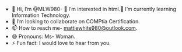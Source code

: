 - 👋 Hi, I’m @MLW980- 👀 I’m interested in html.🌱 I’m currently learning Information Technology.
- 💞️ I’m looking to collaborate on COMPtia Certification.
- 📫 How to reach me- mattiewhite980@outlook.com.
- 😄 Pronouns: Ms- Woman.
- ⚡ Fun fact: I would love to hear from you.

<!---
MLW980/MLW980 is a ✨ special ✨ repository because its `README.md` (this file) appears on your GitHub profile.
You can click the Preview link to take a look at your changes.
--->
